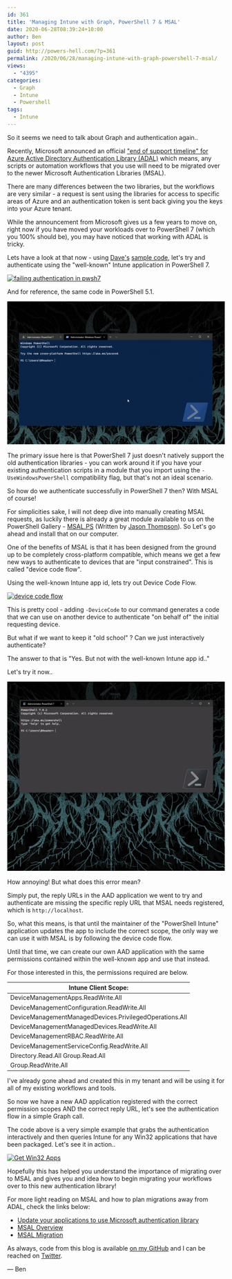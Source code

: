 ```yaml
---
id: 361
title: 'Managing Intune with Graph, PowerShell 7 & MSAL'
date: 2020-06-28T08:39:24+10:00
author: Ben
layout: post
guid: http://powers-hell.com/?p=361
permalink: /2020/06/28/managing-intune-with-graph-powershell-7-msal/
views:
  - "4395"
categories:
  - Graph
  - Intune
  - Powershell
tags:
  - Intune
---
```

So it seems we need to talk about Graph and authentication again..

Recently, Microsoft announced an official ["end of support timeline" for Azure Active Directory Authentication Library (ADAL)](https://techcommunity.microsoft.com/t5/azure-active-directory-identity/update-your-applications-to-use-microsoft-authentication-library/ba-p/1257363) which means, any scripts or automation workflows that you use will need to be migrated over to the newer Microsoft Authentication Libraries (MSAL).

<!--more-->

There are many differences between the two libraries, but the workflows are very similar - a request is sent using the libraries for access to specific areas of Azure and an authentication token is sent back giving you the keys into your Azure tenant.

While the announcement from Microsoft gives us a few years to move on, right now if you have moved your workloads over to PowerShell 7 (which you 100% should be), you may have noticed that working with ADAL is tricky.

Lets have a look at that now - using [Dave's](https://twitter.com/davefalkus) [sample code](https://github.com/microsoftgraph/powershell-intune-samples/blob/master/LOB_Application/Win32_Application_Add.ps1), let's try and authenticate using the "well-known" Intune application in PowerShell 7.

[![failing authentication in pwsh7](/assets/images/2020/06/adalauthPS7.gif)](/assets/images/2020/06/adalauthPS7.gif "failing authentication in pwsh7")

And for reference, the same code in PowerShell 5.1.

[![passing auth in pwsh5.1](/assets/images/2020/06/adalauthPS5.gif)](/assets/images/2020/06/adalauthPS5.gif "passing auth in pwsh5.1")

The primary issue here is that PowerShell 7 just doesn't natively support the old authentication libraries - you can work around it if you have your existing authentication scripts in a module that you import using the `-UseWindowsPowerShell` compatibility flag, but that's not an ideal scenario.

So how do we authenticate successfully in PowerShell 7 then? With MSAL of course!

For simplicities sake, I will not deep dive into manually creating MSAL requests, as luckily there is already a great module available to us on the PowerShell Gallery - [MSAL.PS](https://www.powershellgallery.com/packages/MSAL.PS) (Written by [Jason Thompson](https://github.com/jasoth)). So Let's go ahead and install that on our computer.

One of the benefits of MSAL is that it has been designed from the ground up to be completely cross-platform compatible, which means we get a few new ways to authenticate to devices that are "input constrained". This is called "device code flow".

Using the well-known Intune app id, lets try out Device Code Flow.

[![device code flow](/assets/images/2020/06/msalDeviceCode.gif)](/assets/images/2020/06/msalDeviceCode.gif "device code flow")

This is pretty cool - adding `-DeviceCode` to our command generates a code that we can use on another device to authenticate "on behalf of" the initial requesting device.

But what if we want to keep it "old school" ? Can we just interactively authenticate?

The answer to that is "Yes. But not with the well-known Intune app id.."

Let's try it now..

[![failing interactive auth](/assets/images/2020/06/msalInteractiveFail.gif)](/assets/images/2020/06/msalInteractiveFail.gif "failing interactive auth")

How annoying! But what does this error mean?

Simply put, the reply URLs in the AAD application we went to try and authenticate are missing the specific reply URL that MSAL needs registered, which is `http://localhost`.

So, what this means, is that until the maintainer of the "PowerShell Intune" application updates the app to include the correct scope, the only way we can use it with MSAL is by following the device code flow.

Until that time, we can create our own AAD application with the same permissions contained within the well-known app and use that instead.

For those interested in this, the permissions required are below.

| **Intune Client Scope:**                                  |
|-----------------------------------------------------------|
| DeviceManagementApps\.ReadWrite\.All                      |
| DeviceManagementConfiguration\.ReadWrite\.All             |
| DeviceManagementManagedDevices\.PrivilegedOperations\.All |
| DeviceManagementManagedDevices\.ReadWrite\.All            |
| DeviceManagementRBAC\.ReadWrite\.All                      |
| DeviceManagementServiceConfig\.ReadWrite\.All             |
| Directory\.Read\.All Group\.Read\.All                     |
| Group\.ReadWrite\.All                                     |


I've already gone ahead and created this in my tenant and will be using it for all of my existing workflows and tools.

So now we have a new AAD application registered with the correct permission scopes AND the correct reply URL, let's see the authentication flow in a simple Graph call.

The code above is a very simple example that grabs the authentication interactively and then queries Intune for any Win32 applications that have been packaged. Let's see it in action..

[![Get Win32 Apps](/assets/images/2020/06/get-win32apps.gif")](/assets/images/2020/06/get-win32apps.gif" "Get Win32 Apps")

Hopefully this has helped you understand the importance of migrating over to MSAL and gives you and idea how to begin migrating your workflows over to this new authentication library!

For more light reading on MSAL and how to plan migrations away from ADAL, check the links below:

  * [Update your applications to use Microsoft authentication library](https://techcommunity.microsoft.com/t5/azure-active-directory-identity/update-your-applications-to-use-microsoft-authentication-library/ba-p/1257363)
  * [MSAL Overview](https://docs.microsoft.com/en-us/azure/active-directory/develop/msal-overview)
  * [MSAL Migration](https://docs.microsoft.com/en-us/azure/active-directory/develop/msal-migration)

As always, code from this blog is available [on my GitHub](https://github.com/tabs-not-spaces/CodeDump/tree/master/Get-Win32AppsUsingMSAL) and I can be reached on [Twitter](https://twitter.com/powers_hell).

— Ben